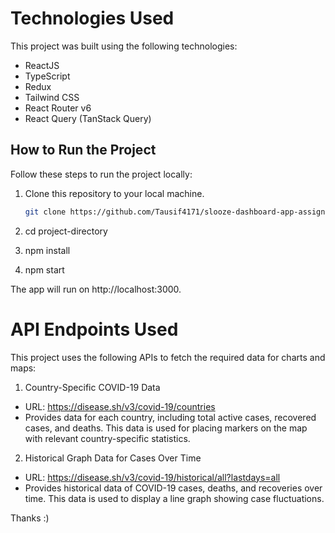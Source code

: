 <!-- # Taiyō.AI Frontend Test -->

# Technologies Used

This project was built using the following technologies:

- ReactJS
- TypeScript
- Redux
- Tailwind CSS
- React Router v6
- React Query (TanStack Query)

## How to Run the Project

Follow these steps to run the project locally:

1. Clone this repository to your local machine.

   ```bash
   git clone https://github.com/Tausif4171/slooze-dashboard-app-assignment.git

   ```

2. cd project-directory

3. npm install

4. npm start

The app will run on http://localhost:3000.

# API Endpoints Used

This project uses the following APIs to fetch the required data for charts and maps:

1. Country-Specific COVID-19 Data

- URL: https://disease.sh/v3/covid-19/countries
- Provides data for each country, including total active cases, recovered cases, and deaths. This data is used for placing markers on the map with relevant country-specific statistics.

2. Historical Graph Data for Cases Over Time

- URL: https://disease.sh/v3/covid-19/historical/all?lastdays=all
- Provides historical data of COVID-19 cases, deaths, and recoveries over time. This data is used to display a line graph showing case fluctuations.

Thanks :)
